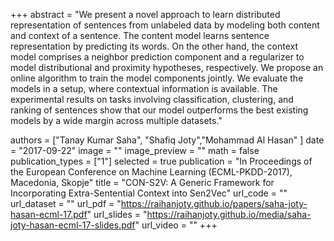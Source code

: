 +++
abstract = "We present a novel approach to learn distributed representation of sentences from unlabeled data by modeling both content and context of a sentence. The content model learns sentence representation by predicting its words. On the other hand, the context model comprises a neighbor prediction component and a regularizer to model distributional and proximity hypotheses, respectively. We propose an online algorithm to train the model components jointly. We evaluate the models in a setup, where contextual information is available. The experimental results on tasks involving classification, clustering, and ranking of sentences show that our model outperforms the best existing models by a wide margin across multiple datasets." 

authors = ["Tanay Kumar Saha", "Shafiq Joty","Mohammad Al Hasan" ]
date = "2017-09-22"
image = ""
image_preview = ""
math = false
publication_types = ["1"]
selected = true
publication = "In Proceedings of the European Conference on Machine Learning (ECML-PKDD-2017), Macedonia, Skopje"
title = "CON-S2V: A Generic Framework for Incorporating Extra-Sentential Context into Sen2Vec"
url_code = ""
url_dataset = ""
url_pdf = "https://raihanjoty.github.io/papers/saha-joty-hasan-ecml-17.pdf"
url_slides = "https://raihanjoty.github.io/media/saha-joty-hasan-ecml-17-slides.pdf"
url_video = ""
+++


